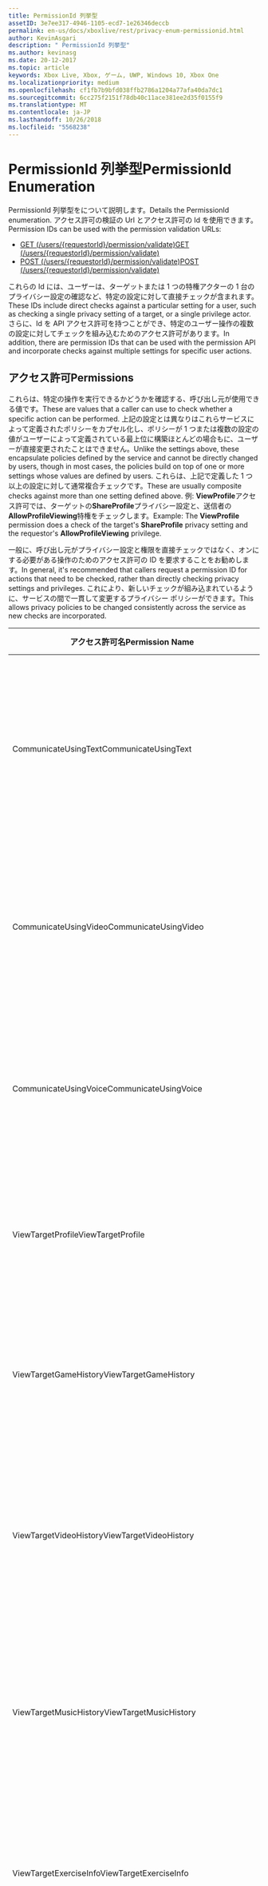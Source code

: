 ```yaml
---
title: PermissionId 列挙型
assetID: 3e7ee317-4946-1105-ecd7-1e26346deccb
permalink: en-us/docs/xboxlive/rest/privacy-enum-permissionid.html
author: KevinAsgari
description: " PermissionId 列挙型"
ms.author: kevinasg
ms.date: 20-12-2017
ms.topic: article
keywords: Xbox Live, Xbox, ゲーム, UWP, Windows 10, Xbox One
ms.localizationpriority: medium
ms.openlocfilehash: cf1fb7b9bfd038ffb2786a1204a77afa40da7dc1
ms.sourcegitcommit: 6cc275f2151f78db40c11ace381ee2d35f0155f9
ms.translationtype: MT
ms.contentlocale: ja-JP
ms.lasthandoff: 10/26/2018
ms.locfileid: "5568238"
---
```

# <a name="permissionid-enumeration"></a><span data-ttu-id="653c1-104">PermissionId 列挙型</span><span class="sxs-lookup"><span data-stu-id="653c1-104">PermissionId Enumeration</span></span>
<span data-ttu-id="653c1-105">PermissionId 列挙型をについて説明します。</span><span class="sxs-lookup"><span data-stu-id="653c1-105">Details the PermissionId enumeration.</span></span>
<span data-ttu-id="653c1-106">アクセス許可の検証の Url とアクセス許可の Id を使用できます。</span><span class="sxs-lookup"><span data-stu-id="653c1-106">Permission IDs can be used with the permission validation URLs:</span></span>

   * [<span data-ttu-id="653c1-107">GET (/users/{requestorId}/permission/validate)</span><span class="sxs-lookup"><span data-stu-id="653c1-107">GET (/users/{requestorId}/permission/validate)</span></span>](../uri/privacy/uri-privacyusersrequestoridpermissionvalidateget.md)
   * [<span data-ttu-id="653c1-108">POST (/users/{requestorId}/permission/validate)</span><span class="sxs-lookup"><span data-stu-id="653c1-108">POST (/users/{requestorId}/permission/validate)</span></span>](../uri/privacy/uri-privacyusersrequestoridpermissionvalidatepost.md)

<span data-ttu-id="653c1-109">これらの Id には、ユーザーは、ターゲットまたは 1 つの特権アクターの 1 台のプライバシー設定の確認など、特定の設定に対して直接チェックが含まれます。</span><span class="sxs-lookup"><span data-stu-id="653c1-109">These IDs include direct checks against a particular setting for a user, such as checking a single privacy setting of a target, or a single privilege actor.</span></span> <span data-ttu-id="653c1-110">さらに、Id を API アクセス許可を持つことができ、特定のユーザー操作の複数の設定に対してチェックを組み込むためのアクセス許可があります。</span><span class="sxs-lookup"><span data-stu-id="653c1-110">In addition, there are permission IDs that can be used with the permission API and incorporate checks against multiple settings for specific user actions.</span></span>

<a id="ID4EIB"></a>


## <a name="permissions"></a><span data-ttu-id="653c1-111">アクセス許可</span><span class="sxs-lookup"><span data-stu-id="653c1-111">Permissions</span></span>

<span data-ttu-id="653c1-112">これらは、特定の操作を実行できるかどうかを確認する、呼び出し元が使用できる値です。</span><span class="sxs-lookup"><span data-stu-id="653c1-112">These are values that a caller can use to check whether a specific action can be performed.</span></span> <span data-ttu-id="653c1-113">上記の設定とは異なりはこれらサービスによって定義されたポリシーをカプセル化し、ポリシーが 1 つまたは複数の設定の値がユーザーによって定義されている最上位に構築ほとんどの場合もに、ユーザーが直接変更されたことはできません。</span><span class="sxs-lookup"><span data-stu-id="653c1-113">Unlike the settings above, these encapsulate policies defined by the service and cannot be directly changed by users, though in most cases, the policies build on top of one or more settings whose values are defined by users.</span></span> <span data-ttu-id="653c1-114">これらは、上記で定義した 1 つ以上の設定に対して通常複合チェックです。</span><span class="sxs-lookup"><span data-stu-id="653c1-114">These are usually composite checks against more than one setting defined above.</span></span> <span data-ttu-id="653c1-115">例: <b>ViewProfile</b>アクセス許可では、ターゲットの<b>ShareProfile</b>プライバシー設定と、送信者の<b>AllowProfileViewing</b>特権をチェックします。</span><span class="sxs-lookup"><span data-stu-id="653c1-115">Example: The <b>ViewProfile</b> permission does a check of the target's <b>ShareProfile</b> privacy setting and the requestor's <b>AllowProfileViewing</b> privilege.</span></span>

<span data-ttu-id="653c1-116">一般に、呼び出し元がプライバシー設定と権限を直接チェックではなく、オンにする必要がある操作のためのアクセス許可の ID を要求することをお勧めします。</span><span class="sxs-lookup"><span data-stu-id="653c1-116">In general, it's recommended that callers request a permission ID for actions that need to be checked, rather than directly checking privacy settings and privileges.</span></span> <span data-ttu-id="653c1-117">これにより、新しいチェックが組み込まれているように、サービスの間で一貫して変更するプライバシー ポリシーができます。</span><span class="sxs-lookup"><span data-stu-id="653c1-117">This allows privacy policies to be changed consistently across the service as new checks are incorporated.</span></span>

| <span data-ttu-id="653c1-118">アクセス許可名</span><span class="sxs-lookup"><span data-stu-id="653c1-118">Permission Name</span></span>| <span data-ttu-id="653c1-119">説明</span><span class="sxs-lookup"><span data-stu-id="653c1-119">Description</span></span>|
| --- | --- |
| <span data-ttu-id="653c1-120">CommunicateUsingText</span><span class="sxs-lookup"><span data-stu-id="653c1-120">CommunicateUsingText</span></span>| <span data-ttu-id="653c1-121">ユーザーが対象ユーザーにテキスト コンテンツの付いたメッセージを送信できるかどうかを確認します。</span><span class="sxs-lookup"><span data-stu-id="653c1-121">Check whether or not the user can send a message with text content to the target user</span></span>|
| <span data-ttu-id="653c1-122">CommunicateUsingVideo</span><span class="sxs-lookup"><span data-stu-id="653c1-122">CommunicateUsingVideo</span></span>| <span data-ttu-id="653c1-123">ターゲット ユーザーとビデオを使用して、ユーザーが通信できるかどうかを確認します。</span><span class="sxs-lookup"><span data-stu-id="653c1-123">Check whether or not the user can communicate using video with the target user</span></span>|
| <span data-ttu-id="653c1-124">CommunicateUsingVoice</span><span class="sxs-lookup"><span data-stu-id="653c1-124">CommunicateUsingVoice</span></span>| <span data-ttu-id="653c1-125">ターゲット ユーザーと音声を使用して、ユーザーが通信できるかどうかを確認します。</span><span class="sxs-lookup"><span data-stu-id="653c1-125">Check whether or not the user can communicate using voice with the target user</span></span>|
| <span data-ttu-id="653c1-126">ViewTargetProfile</span><span class="sxs-lookup"><span data-stu-id="653c1-126">ViewTargetProfile</span></span>| <span data-ttu-id="653c1-127">ユーザーが対象ユーザーのプロファイルを表示するかどうかを確認します。</span><span class="sxs-lookup"><span data-stu-id="653c1-127">Check whether or not the user can view the profile of the target user</span></span>|
| <span data-ttu-id="653c1-128">ViewTargetGameHistory</span><span class="sxs-lookup"><span data-stu-id="653c1-128">ViewTargetGameHistory</span></span>| <span data-ttu-id="653c1-129">ユーザーが対象ユーザーのゲームの履歴を表示できるかどうかを確認します。</span><span class="sxs-lookup"><span data-stu-id="653c1-129">Check whether or not the user can view the game history of the target user</span></span>|
| <span data-ttu-id="653c1-130">ViewTargetVideoHistory</span><span class="sxs-lookup"><span data-stu-id="653c1-130">ViewTargetVideoHistory</span></span>| <span data-ttu-id="653c1-131">ユーザーが対象ユーザーの詳細なビデオの視聴履歴を表示できるかどうかを確認します。</span><span class="sxs-lookup"><span data-stu-id="653c1-131">Check whether or not the user can view the detailed video watching history of the target user</span></span>|
| <span data-ttu-id="653c1-132">ViewTargetMusicHistory</span><span class="sxs-lookup"><span data-stu-id="653c1-132">ViewTargetMusicHistory</span></span>| <span data-ttu-id="653c1-133">ユーザーが対象ユーザーの詳細な音楽聞き取り履歴を表示できるかどうかを確認します。</span><span class="sxs-lookup"><span data-stu-id="653c1-133">Check whether or not the user can view the detailed music listening history of the target user</span></span>|
| <span data-ttu-id="653c1-134">ViewTargetExerciseInfo</span><span class="sxs-lookup"><span data-stu-id="653c1-134">ViewTargetExerciseInfo</span></span>| <span data-ttu-id="653c1-135">ユーザーが対象ユーザーの作業で情報を表示できるかどうかを確認します。</span><span class="sxs-lookup"><span data-stu-id="653c1-135">Check whether or not the user can view the exercise info of the target user</span></span>|
| <span data-ttu-id="653c1-136">ViewTargetPresence</span><span class="sxs-lookup"><span data-stu-id="653c1-136">ViewTargetPresence</span></span>| <span data-ttu-id="653c1-137">ユーザーが対象ユーザーのオンライン状態を表示するかどうかを確認します。</span><span class="sxs-lookup"><span data-stu-id="653c1-137">Check whether or not the user can view the online status of the target user</span></span>|
| <span data-ttu-id="653c1-138">ViewTargetVideoStatus</span><span class="sxs-lookup"><span data-stu-id="653c1-138">ViewTargetVideoStatus</span></span>| <span data-ttu-id="653c1-139">ユーザーがターゲットのビデオ ステータス (拡張のオンライン プレゼンス) の詳細を表示できるかどうかを確認します。</span><span class="sxs-lookup"><span data-stu-id="653c1-139">Check whether or not the user can view the details of the targets video status (extended online presence)</span></span>|
| <span data-ttu-id="653c1-140">ViewTargetMusicStatus</span><span class="sxs-lookup"><span data-stu-id="653c1-140">ViewTargetMusicStatus</span></span>| <span data-ttu-id="653c1-141">ユーザーがターゲット音楽ステータス (拡張のオンライン プレゼンス) の詳細を表示できるかどうかを確認します。</span><span class="sxs-lookup"><span data-stu-id="653c1-141">Check whether or not the user can view the details of the targets music status (extended online presence)</span></span>|
| <span data-ttu-id="653c1-142">ViewTargetUserCreatedContent</span><span class="sxs-lookup"><span data-stu-id="653c1-142">ViewTargetUserCreatedContent</span></span>| <span data-ttu-id="653c1-143">ユーザーが他のユーザーのユーザーが作成したコンテンツを表示するかどうかを確認します。</span><span class="sxs-lookup"><span data-stu-id="653c1-143">Check whether or not the user can view the user-created content of other users</span></span>|
